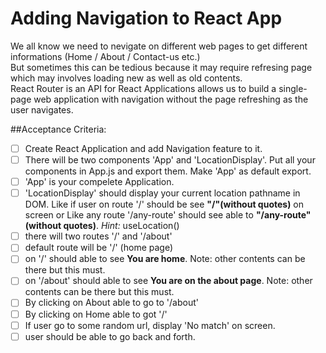 # Adding Navigation to React App
We all know we need to nevigate on different web pages to get different informations (Home / About / Contact-us etc.) <br>
But sometimes this can be tedious because it may require refresing page which may involves loading new as well as old contents. <br>
React Router is an API for React Applications allows us to build a single-page web application with navigation without the page refreshing as the user navigates. <br>

##Acceptance Criteria:
- [ ] Create React Application and add Navigation feature to it.
- [ ] There will be two components 'App' and 'LocationDisplay'. Put all your components in App.js and export them. Make 'App' as default export.
- [ ] 'App' is your compelete Application.
- [ ] 'LocationDisplay' should display your current location pathname in DOM. Like if user on route '/' should be see **"/"(without quotes)** on screen or Like any route '/any-route' should see able to **"/any-route" (without quotes)**. *Hint:* useLocation()
- [ ] there will two routes '/' and '/about'
- [ ] default route will be '/' (home page)
- [ ] on '/' should able to see **You are home**. Note: other contents can be there but this must.
- [ ] on '/about' should able to see **You are on the about page**. Note: other contents can be there but this must.
- [ ] By clicking on About able to go to '/about'
- [ ] By clicking on Home able to got '/'
- [ ] If user go to some random url, display 'No match' on screen.
- [ ] user should be able to go back and forth.
